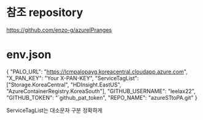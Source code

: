 # 참조 repository
https://github.com/enzo-g/azureIPranges

# env.json
{
    "PALO_URL": "https://lcmpalopayg.koreacentral.cloudapp.azure.com",
    "X_PAN_KEY": "Your X-PAN-KEY",
    "ServiceTagList": ["Storage.KoreaCentral", 
                        "HDInsight.EastUS", 
                        "AzureContainerRegistry.KoreaSouth"],
    "GITHUB_USERNAME": "leelax22",
    "GITHUB_TOKEN": "`github_pat_token",
    "REPO_NAME": "azureSTtoPA.git"
}

ServiceTagList는 대소문자 구분 정확하게